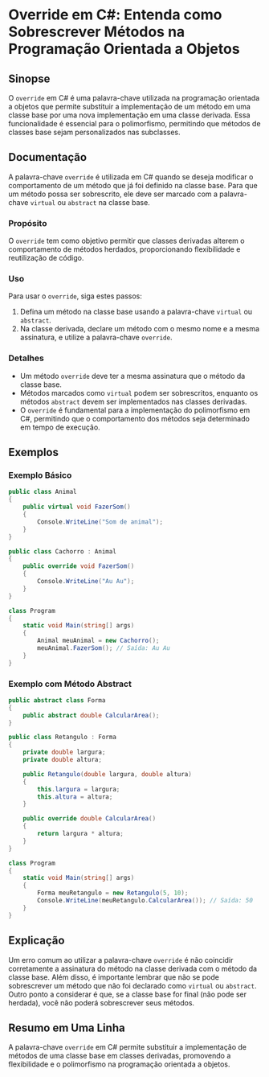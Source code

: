 <!--
Meta Description: # Override em C#: Entenda como Sobrescrever Métodos na Programação Orientada a Objetos ## Sinopse O `override` em C# é uma palavra-chave utilizada na ...
Meta Keywords: override, método, classe, que, base
-->

# Override em C#: Entenda como Sobrescrever Métodos na Programação Orientada a Objetos

## Sinopse
O `override` em C# é uma palavra-chave utilizada na programação orientada a objetos que permite substituir a implementação de um método em uma classe base por uma nova implementação em uma classe derivada. Essa funcionalidade é essencial para o polimorfismo, permitindo que métodos de classes base sejam personalizados nas subclasses.

## Documentação
A palavra-chave `override` é utilizada em C# quando se deseja modificar o comportamento de um método que já foi definido na classe base. Para que um método possa ser sobrescrito, ele deve ser marcado com a palavra-chave `virtual` ou `abstract` na classe base.

### Propósito
O `override` tem como objetivo permitir que classes derivadas alterem o comportamento de métodos herdados, proporcionando flexibilidade e reutilização de código.

### Uso
Para usar o `override`, siga estes passos:

1. Defina um método na classe base usando a palavra-chave `virtual` ou `abstract`.
2. Na classe derivada, declare um método com o mesmo nome e a mesma assinatura, e utilize a palavra-chave `override`.

### Detalhes
- Um método `override` deve ter a mesma assinatura que o método da classe base.
- Métodos marcados como `virtual` podem ser sobrescritos, enquanto os métodos `abstract` devem ser implementados nas classes derivadas.
- O `override` é fundamental para a implementação do polimorfismo em C#, permitindo que o comportamento dos métodos seja determinado em tempo de execução.

## Exemplos

### Exemplo Básico

```csharp
public class Animal
{
    public virtual void FazerSom()
    {
        Console.WriteLine("Som de animal");
    }
}

public class Cachorro : Animal
{
    public override void FazerSom()
    {
        Console.WriteLine("Au Au");
    }
}

class Program
{
    static void Main(string[] args)
    {
        Animal meuAnimal = new Cachorro();
        meuAnimal.FazerSom(); // Saída: Au Au
    }
}
```

### Exemplo com Método Abstract

```csharp
public abstract class Forma
{
    public abstract double CalcularArea();
}

public class Retangulo : Forma
{
    private double largura;
    private double altura;

    public Retangulo(double largura, double altura)
    {
        this.largura = largura;
        this.altura = altura;
    }

    public override double CalcularArea()
    {
        return largura * altura;
    }
}

class Program
{
    static void Main(string[] args)
    {
        Forma meuRetangulo = new Retangulo(5, 10);
        Console.WriteLine(meuRetangulo.CalcularArea()); // Saída: 50
    }
}
```

## Explicação
Um erro comum ao utilizar a palavra-chave `override` é não coincidir corretamente a assinatura do método na classe derivada com o método da classe base. Além disso, é importante lembrar que não se pode sobrescrever um método que não foi declarado como `virtual` ou `abstract`. Outro ponto a considerar é que, se a classe base for final (não pode ser herdada), você não poderá sobrescrever seus métodos.

## Resumo em Uma Linha
A palavra-chave `override` em C# permite substituir a implementação de métodos de uma classe base em classes derivadas, promovendo a flexibilidade e o polimorfismo na programação orientada a objetos.